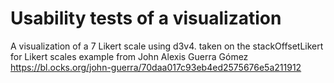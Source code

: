 # Usability tests of a visualization

A visualization of a 7 Likert scale using d3v4. taken on the stackOffsetLikert for Likert scales example from John Alexis Guerra Gómez
https://bl.ocks.org/john-guerra/70daa017c93eb4ed2575676e5a211912
